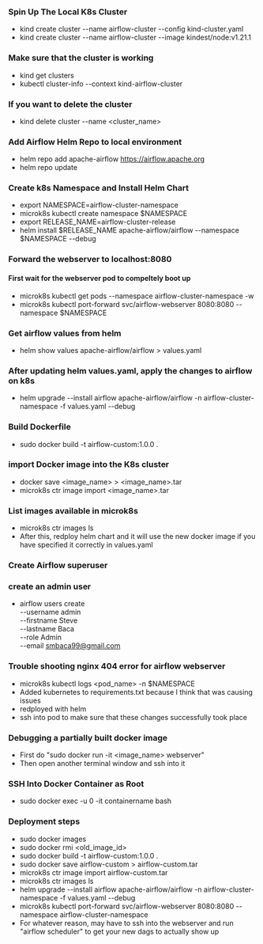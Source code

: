 ### Spin Up The Local K8s Cluster
* kind create cluster --name airflow-cluster --config kind-cluster.yaml
* kind create cluster --name airflow-cluster --image kindest/node:v1.21.1


### Make sure that the cluster is working
* kind get clusters
* kubectl cluster-info --context kind-airflow-cluster


### If you want to delete the cluster
* kind delete cluster --name <cluster_name>


### Add Airflow Helm Repo to local environment
* helm repo add apache-airflow https://airflow.apache.org
* helm repo update


### Create k8s Namespace and Install Helm Chart
* export NAMESPACE=airflow-cluster-namespace
* microk8s kubectl create namespace $NAMESPACE
* export RELEASE_NAME=airflow-cluster-release
* helm install $RELEASE_NAME apache-airflow/airflow --namespace $NAMESPACE --debug

### Forward the webserver to localhost:8080

#### First wait for the webserver pod to compeltely boot up
* microk8s kubectl get pods --namespace airflow-cluster-namespace -w
* microk8s kubectl port-forward svc/airflow-webserver 8080:8080 --namespace $NAMESPACE


### Get airflow values from helm
* helm show values apache-airflow/airflow > values.yaml

### After updating helm values.yaml, apply the changes to airflow on k8s
* helm upgrade --install airflow apache-airflow/airflow -n airflow-cluster-namespace -f values.yaml --debug

### Build Dockerfile
* sudo docker build -t airflow-custom:1.0.0 .

### import Docker image into the K8s cluster
* docker save <image_name> > <image_name>.tar
* microk8s ctr image import <image_name>.tar

### List images available in microk8s
* microk8s ctr images ls
* After this, redploy helm chart and it will use the new docker image if you have specified it correctly in values.yaml


### Create Airflow superuser
### create an admin user
* airflow users create \
    --username admin \
    --firstname Steve \
    --lastname Baca \
    --role Admin \
    --email smbaca99@gmail.com

### Trouble shooting nginx 404 error for airflow webserver
* microk8s kubectl logs <pod_name> -n $NAMESPACE
* Added kubernetes to requirements.txt because I think that was causing issues
* redployed with helm
* ssh into pod to make sure that these changes successfully took place

### Debugging a partially built docker image
* First do "sudo docker run -it <image_name> webserver"
* Then open another terminal window and ssh into it

### SSH Into Docker Container as Root
* sudo docker exec -u 0 -it containername bash

### Deployment steps
* sudo docker images
* sudo docker rmi <old_image_id>
* sudo docker build -t airflow-custom:1.0.0 .
* sudo docker save airflow-custom > airflow-custom.tar
* microk8s ctr image import airflow-custom.tar
* microk8s ctr images ls
* helm upgrade --install airflow apache-airflow/airflow -n airflow-cluster-namespace -f values.yaml --debug
* microk8s kubectl port-forward svc/airflow-webserver 8080:8080 --namespace airflow-cluster-namespace
* For whatever reason, may have to ssh into the webserver and run "airflow scheduler" to get your new dags to actually show up